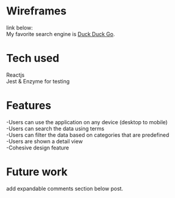# Wireframes
link below:<br>
My favorite search engine is [Duck Duck Go](https://duckduckgo.com "The best search engine for privacy").
# Tech used
Reactjs<br>
Jest & Enzyme for testing<br>

# Features
-Users can use the application on any device (desktop to mobile)<br>
-Users can search the data using terms<br>
-Users can filter the data based on categories that are predefined <br>
-Users are shown a detail view <br>
-Cohesive design feature <br>

# Future work
add expandable comments section below post.

